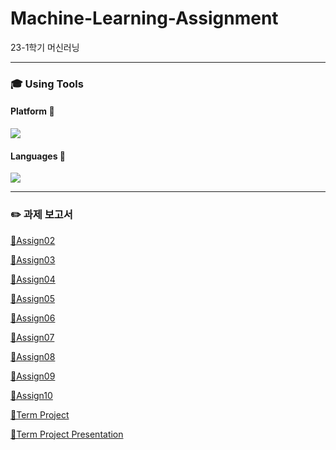 # Machine-Learning-Assignment
23-1학기 머신러닝

---

### 🎓 Using Tools

#### Platform 🏬
<img src="https://img.shields.io/badge/Google Colab-F9AB00?style=for-the-badge&logo=Google Colab&logoColor=white">

#### Languages 🚩
<img src="https://img.shields.io/badge/Python-3776AB?style=for-the-badge&logo=Python&logoColor=white">

---

### ✏️ 과제 보고서

[📄Assign02](https://docs.google.com/document/d/1q4Q2XPJfpPBBdoCOa_gFxo8dn6DjT3l7/edit?usp=sharing&ouid=111824440384685428415&rtpof=true&sd=true)

[📄Assign03](https://docs.google.com/document/d/1FAC_xFuRFlCUQhPtuxkFjgL4GmLF5D7Y/edit?usp=sharing&ouid=111824440384685428415&rtpof=true&sd=true)

[📄Assign04](https://docs.google.com/document/d/1g-uGuT-9l3gvO7CpDhUemgNSgmh-V_sp/edit?usp=sharing&ouid=111824440384685428415&rtpof=true&sd=true)

[📄Assign05](https://docs.google.com/document/d/14FQklSV0z5BBz8iX_Z3Qv3MsGPIfdtwg/edit?usp=sharing&ouid=111824440384685428415&rtpof=true&sd=true)

[📄Assign06](https://docs.google.com/document/d/11nynYsoJi27zo0l1UIXjQXLPCzIQM0l_/edit?usp=sharing&ouid=111824440384685428415&rtpof=true&sd=true)

[📄Assign07](https://docs.google.com/document/d/1lWsGtDcDE7okKMJtn1SikOmaBEpYVxUM/edit?usp=sharing&ouid=111824440384685428415&rtpof=true&sd=true)

[📄Assign08](https://docs.google.com/document/d/1-x7w_Hm3PrioRqOSQffjsrL1N5ObdfCh/edit?usp=sharing&ouid=111824440384685428415&rtpof=true&sd=true)

[📄Assign09](https://docs.google.com/document/d/1QBpB_QMGkXOdXimBGHrO5CLiNXH_kGGk/edit?usp=sharing&ouid=111824440384685428415&rtpof=true&sd=true)

[📄Assign10](https://docs.google.com/document/d/14UTIUrb41JGaji5vKhsBnLm80LrSK4xR/edit?usp=sharing&ouid=111824440384685428415&rtpof=true&sd=true)

[📄Term Project](https://drive.google.com/file/d/1wxIspeJ0l5ze7FaD4KXpLR9nEyEgC2zG/view?usp=sharing)

[🎥Term Project Presentation](https://docs.google.com/presentation/d/1WFxpTsEW1JL45Swg-m0u5UG6lLJl2-rO/edit?usp=sharing&ouid=111824440384685428415&rtpof=true&sd=true)

